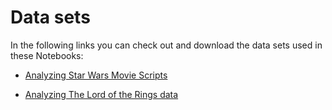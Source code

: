# Data sets

In the following links you can check out and download the data sets used in these Notebooks: 

- [Analyzing Star Wars Movie Scripts](https://www.kaggle.com/xvivancos/star-wars-movie-scripts)

- [Analyzing The Lord of the Rings data](https://www.kaggle.com/paultimothymooney/lord-of-the-rings-data)
